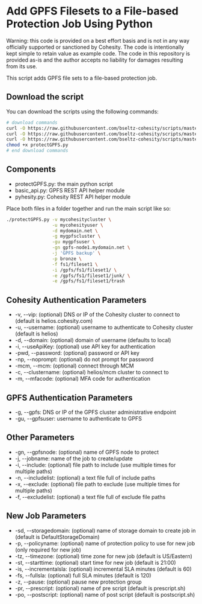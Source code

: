 # Add GPFS Filesets to a File-based Protection Job Using Python

Warning: this code is provided on a best effort basis and is not in any way officially supported or sanctioned by Cohesity. The code is intentionally kept simple to retain value as example code. The code in this repository is provided as-is and the author accepts no liability for damages resulting from its use.

This script adds GPFS file sets to a file-based protection job.

## Download the script

You can download the scripts using the following commands:

```bash
# download commands
curl -O https://raw.githubusercontent.com/bseltz-cohesity/scripts/master/python/protectGPFS/protectGPFS.py
curl -O https://raw.githubusercontent.com/bseltz-cohesity/scripts/master/python/basic_api/basic_api.py
curl -O https://raw.githubusercontent.com/bseltz-cohesity/scripts/master/python/pyhesity.py
chmod +x protectGPFS.py
# end download commands
```

## Components

* protectGPFS.py: the main python script
* basic_api.py: GPFS REST API helper module
* pyhesity.py: Cohesity REST API helper module

Place both files in a folder together and run the main script like so:

```bash
./protectGPFS.py -v mycohesitycluster \
                 -u mycohesityuser \
                 -d mydomain.net \
                 -g mygpfscluster \
                 -gu mygpfsuser \
                 -gn gpfs-node1.mydomain.net \
                 -j 'GPFS backup' \
                 -p bronze \
                 -f fs1/fileset1 \
                 -i /gpfs/fs1/fileset1/ \
                 -e /gpfs/fs1/fileset1/junk/ \
                 -e /gpfs/fs1/fileset1/trash
```

## Cohesity Authentication Parameters

* -v, --vip: (optional) DNS or IP of the Cohesity cluster to connect to (default is helios.cohesity.com)
* -u, --username: (optional) username to authenticate to Cohesity cluster (default is helios)
* -d, --domain: (optional) domain of username (defaults to local)
* -i, --useApiKey: (optional) use API key for authentication
* -pwd, --password: (optional) password or API key
* -np, --noprompt: (optional) do not prompt for password
* -mcm, --mcm: (optional) connect through MCM
* -c, --clustername: (optional) helios/mcm cluster to connect to
* -m, --mfacode: (optional) MFA code for authentication

## GPFS Authentication Parameters

* -g, --gpfs: DNS or IP of the GPFS cluster administrative endpoint
* -gu, --gpfsuser: username to authenticate to GPFS

## Other Parameters

* -gn, --gpfsnode: (optional) name of GPFS node to protect
* -j, --jobname: name of the job to create/update
* -i, --include: (optional) file path to include (use multiple times for multiple paths)
* -n, --includelist: (optional) a text file full of include paths
* -x, --exclude: (optional) file path to exclude (use multiple times for multiple paths)
* -f, --excludelist: (optional) a text file full of exclude file paths

## New Job Parameters

* -sd, --storagedomain: (optional) name of storage domain to create job in (default is DefaultStorageDomain)
* -p, --policyname: (optional) name of protection policy to use for new job (only required for new job)
* -tz, --timezone: (optional) time zone for new job (default is US/Eastern)
* -st, --starttime: (optional) start time for new job (default is 21:00)
* -is, --incrementalsla: (optional) incremental SLA minutes (default is 60)
* -fs, --fullsla: (optional) full SLA minutes (default is 120)
* -z, --pause: (optional) pause new protection group
* -pr, --prescript: (optional) name of pre script (default is prescript.sh)
* -po, --postscript: (optional) name of post script (default is postscript.sh)
